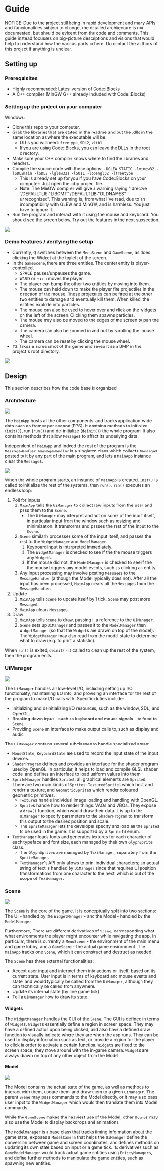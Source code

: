 # Guide

NOTICE: Due to the project still being in rapid development and many APIs and functionalities subject to change, the detailed architecture is not documented, but should be evident from the code and comments. This guide instead focusses on big-picture descriptions and visions that would help to understand how the various parts cohere. Do contact the authors of this project if anything is unclear.



## Setting up
### Prerequisites
- Highly recommended: Latest version of [Code::Blocks](http://www.codeblocks.org)
- A C++ compiler (MinGW G++ already included with Code::Blocks)

### Setting up the project on your computer
Windows:

- Clone this repo to your computer.
- Grab the libraries that are stated in the readme and put the .dlls in the same location as where the executable will be.
	- DLLs you will need: `freetype`, `SDL2`, `zlib1`
	- If you are using Code::Blocks, you can leave the DLLs in the root directory.
- Make sure your C++ compiler knows where to find the libraries and headers.
- Compile the source code with these options: `-DGLEW_STATIC -lmingw32 -lSDL2main -lSDL2 -lglew32s -lSOIL -lopengl32 -lfreetype`
	- This is already set up for you if you have Code::Blocks on your computer: Just open the .cbp project file.
	- Note: The MinGW compiler will give a warning saying ".drectve \`/DEFAULTLIB:"LIBCMT" /DEFAULTLIB:"OLDNAMES" ' unrecognized". This warning is, from what I've read, due to an incompatibility with GLEW and MinGW, and is harmless. You just have to ignore it.
- Run the program and interact with it using the mouse and keyboard. You should see the screen below. Try out the features in the next subsection.

![](menu.png)

### Demo Features / Verifying the setup
- Currently, <kbd>Q</kbd> switches between the `MenuScene` and `GameScene`, as does clicking the Widget at the topleft of the screen.
- In the `GameScene`, there are three entities. The center entity is player-controlled.
	- <kbd>SPACE</kbd> pauses/unpauses the game.
	- <kbd>W</kbd><kbd>A</kbd><kbd>S</kbd><kbd>D</kbd> or <kbd>↑</kbd><kbd>↓</kbd><kbd>←</kbd><kbd>→</kbd> moves the player.
	- The player can bump the other two entities by moving into them.
	- The mouse can held down to make the player fire projectiles in the direction of the mouse. These projectiles can be fired at the other two entities to damage and eventually kill them. When killed, the entities explode into particles.
	- The mouse can also be used to hover over and click on the widgets on the left of the screen. Clicking them spawns particles.
	- The mouse may also be moved to the edges of the screen to pan the camera.
	- The camera can also be zoomed in and out by scrolling the mouse wheel.
	- The camera can be reset by clicking the mouse wheel.
- <kbd>F2</kbd> Takes a screenshot of the game and saves it as a BMP in the project's root directory.

![](teaser.png)



## Design
This section describes how the code base is organized.

### Architecture
![](ArchitectureDiagram.png)

The `MainApp` hosts all the other components, and tracks application-wide data such as frames per second (FPS). It contains methods to initialize (`init()`), run (`run()`) and de-initialize (`deinit()`) the whole program. It also contains methods that allow `Message`s to affect its underlying data.

Independent of `MainApp` and indeed the rest of the program is the `MessageHandler`. `MessageHandler` is a singleton class which collects `Message`s posted to it by any part of the main program, and lets a `MainApp` instance clear the `Message`s.

![](ArchitectureLayerDiagram.png)

When the whole program starts, an instance of `MainApp` is created. `init()` is called to initialize the rest of the systems, then `run()`. `run()` executes an endless loop:

1. Poll for inputs
	1. `MainApp` tells the `UiManager` to collect raw inputs from the user and pass them to the `Scene`.
		- The `UiManager` may interpret and act on some of the input itself, in particular input from the window such as resizing and minimization. It transforms and passes the rest of the input to the `Scene`.
	2. `Scene` similarly processes some of the input itself, and passes the rest to the `WidgetManager` and `ModelManager`.
		1. Keyboard input is interpreted immediately.
		2. The `WidgetManager` is checked to see if the the mouse triggers any `Widget`s.
		3. If the mouse did not, the `ModelManager` is checked to see if the the mouse triggers any model events, such as clicking an entity.
	3. Any input processing may involve posting `Message`s to the `MessageHandler` (although the Model typically does not). After all the input has been processed, `MainApp` clears all the `Message`s from the `MessageHandler`.
2. Update
	1. `MainApp` tells `Scene` to update itself by 1 tick. `Scene` may post more `Message`s.
	2. `MainApp` clears `Message`s.
3. Draw
	1. `MainApp` tells `Scene` to draw, passing it a reference to the `UiManager`.
	2. `Scene` sets up `UiManager` and passes it to the `ModelManager` then `WidgetManager` (so that the `Widget`s are drawn on top of the model). The `WidgetManager` may also read from the model state to determine what to draw (e.g. to print a statistic).

When `run()` is exited, `deinit()` is called to clean up the rest of the system, then the program ends.

### UiManager
![](UiManagerClassDiagram.png)

The `UiManager` handles all low-level I/O, including setting up I/O functionality, maintaining I/O info, and providing an interface for the rest of the program to make I/O calls with. Specific duties include:

- Initializing and deinitializing I/O resources, such as the window, SDL, and OpenGL.
- Breaking down input - such as keyboard and mouse signals - to feed to `Scene`.
- Providing `Scene` an interface to make output calls to, such as display and audio.

The `UiManager` contains several subclasses to handle specialized areas:

- `MouseState`, `KeyboardState` are used to record the input state of the input devices.
- `ShaderProgram` defines and provides an interface for the shader program used by OpenGL. In particular, it helps to load and compile GLSL shader code, and defines an interface to load uniform values into them.
- `SpriteManager` handles `Sprite`s: all graphical elements are `Sprite`s. There are two main kinds of `Sprites`: `TexturedSprite`s which host and render a texture, and `GeometricSprite`s which render coloured geometric primitives.
	- `Texture`s handle individual image loading and handling with OpenGL.
	- `Sprite`s handle how to render things: VAOs and VBOs. They expose a `draw()` function, which would draw their data. It is up to the `UiManager` to specify parameters to the `ShaderProgram` to transform this output to the desired position and scale.
	- The `SpriteManager` lets the developer specify and load all the `Sprite`s to be used in the game. It is supported by a `SpriteId` enum.
- `TextManager` loads fonts and generates textures for each character of each typeface and font size, each managed by their own `GlyphSprite` class.
	- The `GlyphSprite`s are managed by `TextManager`, separately from the `SpriteManager`.
	- `TextManager`'s API only allows to print individual characters; an actual string of text is handled by `UiManager` since that requires UI position transformations from one character to the next, which is out of the scope of `TextManager`.

### Scene
![](SceneClassDiagram.png)

The `Scene` is the core of the game. It is conceptually split into two sections: The UI - handled by the `WidgetManager` - and the Model - handled by the `ModelManager`.

Furthermore, There are different derivatives of `Scene`, corresponding what what environments the player might encounter while navigating the app. In particular, there is currently a `MenuScene` - the environment of the main menu and game lobby, and a `GameScene` - the actual game environment. The `MainApp` tracks one `Scene`, which it can construct and destruct as needed.

The `Scene` has three external functionalities:
- Accept user input and interpret them into actions on itself, based on its current state. User input is in terms of keyboard and mouse events and state, and would typically be called from the `UiManager`, although they can technically be called from anywhere.
- Update its internal state (by one game tick).
- Tell a `UiManager` how to draw its state.

#### Widgets
The `WidgetManager` handles the GUI of the `Scene`. The GUI is defined in terms of `Widget`s. `Widget`s essentially define a region in screen space. They may have a defined action upon being clicked, and also have a defined draw function to visually indicate where they are when the app runs. They can be used to display information such as text, or provide a region for the player to click in order to activate a certain function. `Widget`s are fixed to the screen space; they move around with the in-game camera. `Widget`s are always drawn on top of any other object from the Model.

#### Model
![](ModelClassDiagram.png)

The Model contains the actual state of the game, as well as methods to interact with them, update them, and draw them to a given `UiManager`. The parent `Scene` may pass commands to the Model directly, or it may also pass user input to the `WidgetManager` which would then translate them into Model commands.

While the `GameScene` makes the heaviest use of the Model, other `Scene`s may also use the Model to display backdrops and animations.

The `ModelManager` is a base class that tracks timing information about the game state, exposes a `ModelCamera` that helps the `UiManager` define the conversion between game and screen coordinates, and defines methods on updating its own state based on input or a game tick. Its derivatives such as `GameModelManager` would track actual game entities using `EntityManager`s, and define further methods to manipulate the game entities, such as spawning new entities.
